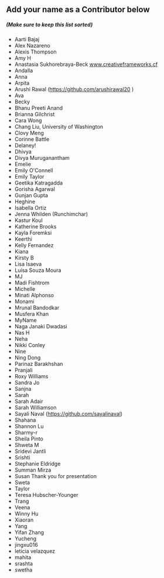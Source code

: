 ﻿## Add your name as a Contributor below
##### (Make sure to keep this list sorted)

- Aarti Bajaj
- Alex Nazareno
- Alexis Thompson
- Amy H
- Anastasia Sukhorebraya-Beck www.creativeframeworks.cf
- Andalla
- Anna
- Arpita
- Arushi Rawal (https://github.com/arushirawal20 )
- Ava
- Becky
- Bhanu Preeti Anand
- Brianna Gilchrist
- Cara Wong
- Chang Liu, University of Washington 
- Clovy Meng
- Corinne Battle
- Delaney!
- Dhivya
- Divya Muruganantham
- Emelie
- Emily O'Connell
- Emily Taylor
- Geetika Katragadda
- Gorisha Agarwal 
- Gunjan Gupta 
- Heghine
- Isabella Ortiz
- Jenna Whilden (Runchimchar)
- Kastur Koul
- Katherine Brooks
- Kayla Foremksi
- Keerthi
- Kelly Fernandez
- Kiana
- Kirsty B 
- Lisa Isaeva
- Luísa Souza Moura
- MJ
- Madi Fishtrom
- Michelle
- Minati Alphonso
- Monami
- Mrunal Bandodkar 
- Musfera Khan
- MyName
- Naga Janaki Dwadasi
- Nas H
- Neha
- Nikki Conley
- Nine
- Ning Dong
- Parinaz Barakhshan
- Pranjali
- Roxy Williams
- Sandra Jo
- Sanjna
- Sarah
- Sarah Adair
- Sarah Williamson
- Sayali Naval (https://github.com/sayalinaval) 
- Shahana
- Shannon Lu
- Sharmy-r
- Sheila Pinto
- Shweta M
- Sridevi Jantli
- Srishti
- Stephanie Eldridge
- Summan Mirza
- Susan Thank you for presentation
- Sweta
- Taylor
- Teresa Hubscher-Younger
- Trang
- Veena
- Winny Hu 
- Xiaoran
- Yang
- Yifan Zhang
- Yucheng
- jingxu016
- leticia velazquez
- mahita 
- srashta
- swetha
